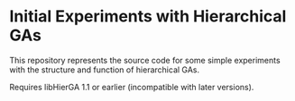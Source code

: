 Initial Experiments with Hierarchical GAs
=========================================

This repository represents the source code for some simple experiments with
the structure and function of hierarchical GAs.

Requires libHierGA 1.1 or earlier (incompatible with later versions).
